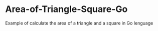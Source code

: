 # Area-of-Triangle-Square-Go
Example of calculate the area of a triangle and a square in Go lenguage
